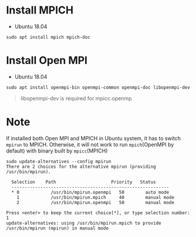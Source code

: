 # Install MPICH
* Ubuntu 18.04

```
sudo apt install mpich mpich-doc
```

# Install Open MPI


* Ubuntu 18.04

```
sudo apt install openmpi-bin openmpi-common openmpi-doc libopenmpi-dev
```

> libopenmpi-dev is required for mpicc.openmp

# Note

If installed both Open MPI and MPICH in Ubuntu system, it has to switch `mpirun` to MPICH. Otherwise, it will not work to run `mpich`(OpenMPI by default) with binary built by `mpicc`(MPICH)
```
sudo update-alternatives --config mpirun
There are 2 choices for the alternative mpirun (providing /usr/bin/mpirun).

  Selection    Path                     Priority   Status
  ------------------------------------------------------------
  * 0            /usr/bin/mpirun.openmpi   50        auto mode
    1            /usr/bin/mpirun.mpich     40        manual mode
    2            /usr/bin/mpirun.openmpi   50        manual mode

Press <enter> to keep the current choice[*], or type selection number: 1
update-alternatives: using /usr/bin/mpirun.mpich to provide /usr/bin/mpirun (mpirun) in manual mode
```
